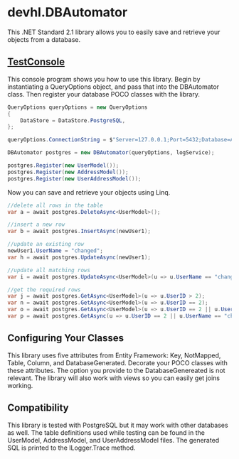 # devhl.DBAutomator
This .NET Standard 2.1 library allows you to easily save and retrieve your objects from a database.

## [TestConsole](/TestConsole)
This console program shows you how to use this library.  Begin by instantiating a QueryOptions object, and pass that into the DBAutomator class.  Then register your database POCO classes with the library.
```csharp
QueryOptions queryOptions = new QueryOptions
{
    DataStore = DataStore.PostgreSQL,          
};

queryOptions.ConnectionString = $"Server=127.0.0.1;Port=5432;Database=AutomatorTest;User ID=postgres;Password={password};";

DBAutomator postgres = new DBAutomator(queryOptions, logService);

postgres.Register(new UserModel());
postgres.Register(new AddressModel());
postgres.Register(new UserAddressModel());
```

Now you can save and retrieve your objects using Linq.  
```csharp
//delete all rows in the table
var a = await postgres.DeleteAsync<UserModel>();

//insert a new row
var b = await postgres.InsertAsync(newUser1);

//update an existing row
newUser1.UserName = "changed";
var h = await postgres.UpdateAsync(newUser1);

//update all matching rows
var i = await postgres.UpdateAsync<UserModel>(u => u.UserName == "changed again", u => u.UserName == "changed");

//get the required rows
var j = await postgres.GetAsync<UserModel>(u => u.UserID > 2);
var n = await postgres.GetAsync<UserModel>(u => u.UserID == 2);
var o = await postgres.GetAsync<UserModel>(u => u.UserID == 2 || u.UserName == "changed again");
var p = await postgres.GetAsync(u => u.UserID == 2 || u.UserName == "changed again", orderBy);
```

## Configuring Your Classes
This library uses five attributes from Entity Framework: Key, NotMapped, Table, Column, and DatabaseGenerated.  Decorate your POCO classes with these attributes.  The option you provide to the DatabaseGenereated is not relevant.  The library will also work with views so you can easily get joins working.  

## Compatibility
This library is tested with PostgreSQL but it may work with other databases as well.  The table definitions used while testing can be found in the UserModel, AddressModel, and UserAddressModel files.  The generated SQL is printed to the ILogger.Trace method.